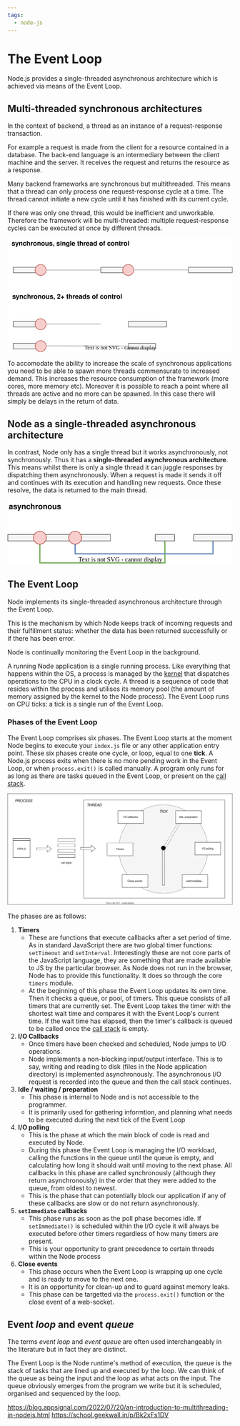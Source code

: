 ```yaml
---
tags:
  - node-js
---
```


# The Event Loop

Node.js provides a single-threaded asynchronous architecture which is achieved
via means of the Event Loop.

## Multi-threaded synchronous architectures

In the context of backend, a thread as an instance of a request-response
transaction.

For example a request is made from the client for a resource contained in a
database. The back-end language is an intermediary between the client machine
and the server. It receives the request and returns the resource as a response.

Many backend frameworks are synchronous but multithreaded. This means that a
thread can only process one request-response cycle at a time. The thread cannot
initiate a new cycle until it has finished with its current cycle.

If there was only one thread, this would be inefficient and unworkable.
Therefore the framework will be multi-threaded: multiple request-response cycles
can be executed at once by different threads.

![sync-thread.svg](/static/sync-thread.svg)

To accomodate the ability to increase the scale of synchronous applications you
need to be able to spawn more threads commensurate to increased demand. This
increases the resource consumption of the framework (more cores, more memory
etc). Moreover it is possible to reach a point where all threads are active and
no more can be spawned. In this case there will simply be delays in the return
of data.

## Node as a single-threaded asynchronous architecture

In contrast, Node only has a single thread but it works asynchronously, not
synchronously. Thus it has a **single-threaded asynchronous architecture**. This
means whilst there is only a single thread it can juggle responses by
dispatching them asynchronously. When a request is made it sends it off and
continues with its execution and handling new requests. Once these resolve, the
data is returned to the main thread.

![async.svg](/static/async.svg)

## The Event Loop

Node implements its single-threaded asynchronous architecture through the Event
Loop.

This is the mechanism by which Node keeps track of incoming requests and their
fulfillment status: whether the data has been returned successfully or if there
has been error.

Node is continually monitoring the Event Loop in the background.

A running Node application is a single running process. Like everything that
happens within the OS, a process is managed by the
[kernel](The_kernel.md) that dispatches operations to the CPU
in a clock cycle. A thread is a sequence of code that resides within the process
and utilises its memory pool (the amount of memory assigned by the kernel to the
Node process). The Event Loop runs on CPU ticks: a tick is a single run of the
Event Loop.

### Phases of the Event Loop

The Event Loop comprises six phases. The Event Loop starts at the moment Node
begins to execute your `index.js` file or any other application entry point.
These six phases create one cycle, or loop, equal to one **tick**. A Node.js
process exits when there is no more pending work in the Event Loop, or when
`process.exit()` is called manually. A program only runs for as long as there
are tasks queued in the Event Loop, or present on the
[call stack](Call_stack.md).

![](/static/node-event-loop.svg)

The phases are as follows:

1. **Timers**
   - These are functions that execute callbacks after a set period of time. As
     in standard JavaScript there are two global timer functions: `setTimeout`
     and `setInterval`. Interestingly these are not core parts of the JavaScript
     language, they are something that are made available to JS by the
     particular browser. As Node does not run in the browser, Node has to
     provide this functionality. It does so through the core `timers` module.
   - At the beginning of this phase the Event Loop updates its own time. Then it
     checks a queue, or pool, of timers. This queue consists of all timers that
     are currently set. The Event Loop takes the timer with the shortest wait
     time and compares it with the Event Loop's current time. If the wait time
     has elapsed, then the timer's callback is queued to be called once the
     [call stack](Call_stack.md) is empty.
2. **I/O Callbacks**
   - Once timers have been checked and scheduled, Node jumps to I/O operations.
   - Node implements a non-blocking input/output interface. This is to say,
     writing and reading to disk (files in the Node application directory) is
     implemented asynchronously. The asynchronous I/O request is recorded into
     the queue and then the call stack continues.
3. **Idle / waiting / preparation**
   - This phase is internal to Node and is not accessible to the programmer.
   - It is primarily used for gathering informtion, and planning what needs to
     be executed during the next tick of the Event Loop
4. **I/O polling**
   - This is the phase at which the main block of code is read and executed by
     Node.
   - During this phase the Event Loop is managing the I/O workload, calling the
     functions in the queue until the queue is empty, and calculating how long
     it should wait until moving to the next phase. All callbacks in this phase
     are called synchronously (although they return asynchronously) in the order
     that they were added to the queue, from oldest to newest.
   - This is the phase that can potentially block our application if any of
     these callbacks are slow or do not return asynchronously.
5. **`setImmediate` callbacks**
   - This phase runs as soon as the poll phase becomes idle. If `setImmediate()`
     is scheduled within the I/O cycle it will always be executed before other
     timers regardless of how many timers are present.
   - This is your opportunity to grant precedence to certain threads within the
     Node process
6. **Close events**
   - This phase occurs when the Event Loop is wrapping up one cycle and is ready
     to move to the next one.
   - It is an opportunity for clean-up and to guard against memory leaks.
   - This phase can be targetted via the `process.exit()` function or the close
     event of a web-socket.

## Event _loop_ and event _queue_

The terms _event loop_ and _event queue_ are often used interchangeably in the
literature but in fact they are distinct.

The Event Loop is the Node runtime's method of execution, the queue is the stack
of tasks that are lined up and executed by the loop. We can think of the queue
as being the input and the loop as what acts on the input. The queue obviously
emerges from the program we write but it is scheduled, organised and sequenced
by the loop.

https://blog.appsignal.com/2022/07/20/an-introduction-to-multithreading-in-nodejs.html
https://school.geekwall.in/p/Bk2xFs1DV
